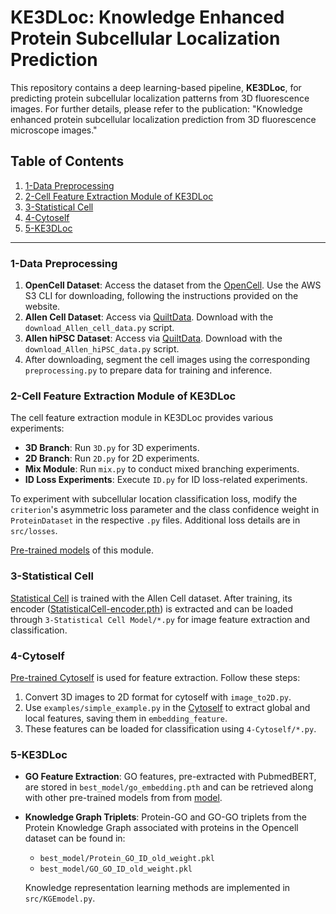 # KE3DLoc: Knowledge Enhanced Protein Subcellular Localization Prediction

This repository contains a deep learning-based pipeline, **KE3DLoc**, for predicting protein subcellular localization patterns from 3D fluorescence images. For further details, please refer to the publication: "Knowledge enhanced protein subcellular localization prediction from 3D fluorescence microscope images."

## Table of Contents
1. [1-Data Preprocessing](#1-data-preprocessing)
2. [2-Cell Feature Extraction Module of KE3DLoc](#2-cell-feature-extraction-module-of-KE3DLoc)
3. [3-Statistical Cell](#3-statistical-cell)
4. [4-Cytoself](#4-cytoself)
5. [5-KE3DLoc](#5-ke3dloc)

---

### 1-Data Preprocessing
1. **OpenCell Dataset**: Access the dataset from the [OpenCell](https://opencell.czbiohub.org/download). Use the AWS S3 CLI for downloading, following the instructions provided on the website.
2. **Allen Cell Dataset**: Access via [QuiltData](https://open.quiltdata.com/b/allencell/packages/aics/pipeline_integrated_single_cell). Download with the `download_Allen_cell_data.py` script.
3. **Allen hiPSC Dataset**: Access via [QuiltData](https://open.quiltdata.com/b/allencell/packages/aics/hipsc_single_cell_image_dataset). Download with the `download_Allen_hiPSC_data.py` script.
4. After downloading, segment the cell images using the corresponding `preprocessing.py` to prepare data for training and inference.

### 2-Cell Feature Extraction Module of KE3DLoc
The cell feature extraction module in KE3DLoc provides various experiments:

- **3D Branch**: Run `3D.py` for 3D experiments.
- **2D Branch**: Run `2D.py` for 2D experiments.
- **Mix  Module**: Run `mix.py` to conduct mixed branching experiments.
- **ID Loss Experiments**: Execute `ID.py` for ID loss-related experiments.
  
To experiment with subcellular location classification loss, modify the `criterion`'s asymmetric loss parameter and the class confidence weight in `ProteinDataset` in the respective `.py` files. Additional loss details are in `src/losses`.

[Pre-trained models](https://drive.google.com/drive/folders/1VjyLdgvXGA1BLraKEmzRfpnj9ozrvAZG?usp=sharing) of this module.

### 3-Statistical Cell
[Statistical Cell](AllenCellModeling/pytorch_integrated_cell) is trained with the Allen Cell dataset. After training, its encoder ([StatisticalCell-encoder.pth](https://drive.google.com/drive/folders/1TJTISOqxZlox2m3yQ9FsIXH0AM2HEVzL?usp=sharing)) is extracted and can be loaded through `3-Statistical Cell Model/*.py` for image feature extraction and classification.



### 4-Cytoself
[Pre-trained Cytoself](https://github.com/royerlab/cytoself/tree/cytoself-tensorflow) is used for feature extraction. Follow these steps:
1. Convert 3D images to 2D format for cytoself with `image_to2D.py`.
2. Use `examples/simple_example.py` in the [Cytoself](https://github.com/royerlab/cytoself/tree/cytoself-tensorflow) to extract global and local features, saving them in `embedding_feature`.
3. These features can be loaded for classification using `4-Cytoself/*.py`.

### 5-KE3DLoc
- **GO Feature Extraction**: GO features, pre-extracted with PubmedBERT, are stored in `best_model/go_embedding.pth` and can be retrieved along with other pre-trained models from from [model](https://drive.google.com/drive/folders/1W3cvFcn7iGuURAoSYUys9tF5fV3K1KyE?usp=sharing).
- **Knowledge Graph Triplets**: Protein-GO and GO-GO triplets from the Protein Knowledge Graph associated with proteins in the Opencell dataset can be found in:
  - `best_model/Protein_GO_ID_old_weight.pkl`
  - `best_model/GO_GO_ID_old_weight.pkl`
  
   Knowledge representation learning methods are implemented in `src/KGEmodel.py`.

